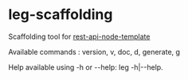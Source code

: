 # leg-scaffolding

Scaffolding tool for [rest-api-node-template](https://github.com/lennygir/rest-api-node-template)

Available commands :
    version, v, doc, d, generate, g

Help available using -h or --help: leg <command> -h|--help.